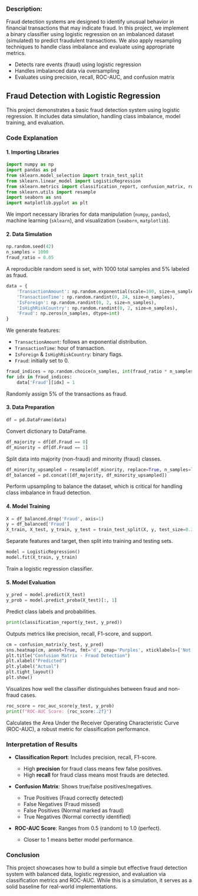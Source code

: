 ### Description:

Fraud detection systems are designed to identify unusual behavior in financial transactions that may indicate fraud. In this project, we implement a binary classifier using logistic regression on an imbalanced dataset (simulated) to predict fraudulent transactions. We also apply resampling techniques to handle class imbalance and evaluate using appropriate metrics.

- Detects rare events (fraud) using logistic regression
- Handles imbalanced data via oversampling
- Evaluates using precision, recall, ROC-AUC, and confusion matrix

## Fraud Detection with Logistic Regression

This project demonstrates a basic fraud detection system using logistic regression. It includes data simulation, handling class imbalance, model training, and evaluation.

### Code Explanation

#### 1. **Importing Libraries**

```python
import numpy as np
import pandas as pd
from sklearn.model_selection import train_test_split
from sklearn.linear_model import LogisticRegression
from sklearn.metrics import classification_report, confusion_matrix, roc_auc_score
from sklearn.utils import resample
import seaborn as sns
import matplotlib.pyplot as plt
```

We import necessary libraries for data manipulation (`numpy`, `pandas`), machine learning (`sklearn`), and visualization (`seaborn`, `matplotlib`).

#### 2. **Data Simulation**

```python
np.random.seed(42)
n_samples = 1000
fraud_ratio = 0.05
```

A reproducible random seed is set, with 1000 total samples and 5% labeled as fraud.

```python
data = {
    'TransactionAmount': np.random.exponential(scale=100, size=n_samples),
    'TransactionTime': np.random.randint(0, 24, size=n_samples),
    'IsForeign': np.random.randint(0, 2, size=n_samples),
    'IsHighRiskCountry': np.random.randint(0, 2, size=n_samples),
    'Fraud': np.zeros(n_samples, dtype=int)
}
```

We generate features:

* `TransactionAmount`: follows an exponential distribution.
* `TransactionTime`: hour of transaction.
* `IsForeign` & `IsHighRiskCountry`: binary flags.
* `Fraud`: initially set to 0.

```python
fraud_indices = np.random.choice(n_samples, int(fraud_ratio * n_samples), replace=False)
for idx in fraud_indices:
    data['Fraud'][idx] = 1
```

Randomly assign 5% of the transactions as fraud.

#### 3. **Data Preparation**

```python
df = pd.DataFrame(data)
```

Convert dictionary to DataFrame.

```python
df_majority = df[df.Fraud == 0]
df_minority = df[df.Fraud == 1]
```

Split data into majority (non-fraud) and minority (fraud) classes.

```python
df_minority_upsampled = resample(df_minority, replace=True, n_samples=len(df_majority), random_state=42)
df_balanced = pd.concat([df_majority, df_minority_upsampled])
```

Perform upsampling to balance the dataset, which is critical for handling class imbalance in fraud detection.

#### 4. **Model Training**

```python
X = df_balanced.drop('Fraud', axis=1)
y = df_balanced['Fraud']
X_train, X_test, y_train, y_test = train_test_split(X, y, test_size=0.3, random_state=42)
```

Separate features and target, then split into training and testing sets.

```python
model = LogisticRegression()
model.fit(X_train, y_train)
```

Train a logistic regression classifier.

#### 5. **Model Evaluation**

```python
y_pred = model.predict(X_test)
y_prob = model.predict_proba(X_test)[:, 1]
```

Predict class labels and probabilities.

```python
print(classification_report(y_test, y_pred))
```

Outputs metrics like precision, recall, F1-score, and support.

```python
cm = confusion_matrix(y_test, y_pred)
sns.heatmap(cm, annot=True, fmt='d', cmap='Purples', xticklabels=['Not Fraud', 'Fraud'], yticklabels=['Not Fraud', 'Fraud'])
plt.title("Confusion Matrix - Fraud Detection")
plt.xlabel("Predicted")
plt.ylabel("Actual")
plt.tight_layout()
plt.show()
```

Visualizes how well the classifier distinguishes between fraud and non-fraud cases.

```python
roc_score = roc_auc_score(y_test, y_prob)
print(f"ROC-AUC Score: {roc_score:.2f}")
```

Calculates the Area Under the Receiver Operating Characteristic Curve (ROC-AUC), a robust metric for classification performance.

### Interpretation of Results

* **Classification Report**: Includes precision, recall, F1-score.

  * High **precision** for fraud class means few false positives.
  * High **recall** for fraud class means most frauds are detected.
* **Confusion Matrix**: Shows true/false positives/negatives.

  * True Positives (Fraud correctly detected)
  * False Negatives (Fraud missed)
  * False Positives (Normal marked as fraud)
  * True Negatives (Normal correctly identified)
* **ROC-AUC Score**: Ranges from 0.5 (random) to 1.0 (perfect).

  * Closer to 1 means better model performance.

### Conclusion

This project showcases how to build a simple but effective fraud detection system with balanced data, logistic regression, and evaluation via classification metrics and ROC-AUC. While this is a simulation, it serves as a solid baseline for real-world implementations.
